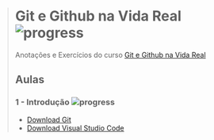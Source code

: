 ># **Git e Github na Vida Real** ![progress](http://progressed.io/bar/100?title=completed "progress")
> Anotações e Exercícios do curso [Git e Github na Vida Real](https://www.udemy.com/git-e-github-na-vida-real/)
>## **Aulas**
>### **1 - Introdução** ![progress](http://progressed.io/bar/100?title=completed "progress")
>- [Download Git](https://git-scm.com/downloads)
>- [Download Visual Studio Code](https://code.visualstudio.com/)
